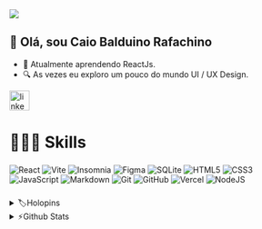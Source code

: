 <img src="https://cdn.discordapp.com/attachments/1070908868969910387/1157506253766008863/card_presentation.png?ex=6518db34&is=651789b4&hm=690290b400aff0e07d73dbecafc43840b82c7a02717009040d58e3dcdac5dd71&"/>
<h2>👋 Olá, sou Caio Balduino Rafachino</h2>

- 🌱 Atualmente aprendendo ReactJs.
- 🔍 As vezes eu exploro um pouco do mundo UI / UX Design.
  
<div align="left">
  <a href="https://www.linkedin.com/in/caio-balduino/" target="_blank">
    <img src="https://img.shields.io/static/v1?message=LinkedIn&logo=linkedin&label=&color=0077B5&logoColor=white&labelColor=&style=for-the-badge" height="35" alt="linkedin logo"  />
  </a>
</div>

###

<h1 align="left">🧑🏻‍💻 Skills</h1>

###
![React](https://img.shields.io/badge/react-%2320232a.svg?style=for-the-badge&logo=react&logoColor=%2361DAFB)
![Vite](https://img.shields.io/badge/vite-%23646CFF.svg?style=for-the-badge&logo=vite&logoColor=white)
![Insomnia](https://img.shields.io/badge/Insomnia-black?style=for-the-badge&logo=insomnia&logoColor=5849BE)
![Figma](https://img.shields.io/badge/figma-%23F24E1E.svg?style=for-the-badge&logo=figma&logoColor=white)
![SQLite](https://img.shields.io/badge/sqlite-%2307405e.svg?style=for-the-badge&logo=sqlite&logoColor=white)
![HTML5](https://img.shields.io/badge/html5-%23E34F26.svg?style=for-the-badge&logo=html5&logoColor=white)
![CSS3](https://img.shields.io/badge/css3-%231572B6.svg?style=for-the-badge&logo=css3&logoColor=white)
![JavaScript](https://img.shields.io/badge/javascript-%23323330.svg?style=for-the-badge&logo=javascript&logoColor=%23F7DF1E)
![Markdown](https://img.shields.io/badge/markdown-%23000000.svg?style=for-the-badge&logo=markdown&logoColor=white)
![Git](https://img.shields.io/badge/git-%23F05033.svg?style=for-the-badge&logo=git&logoColor=white)
![GitHub](https://img.shields.io/badge/github-%23121011.svg?style=for-the-badge&logo=github&logoColor=white)
![Vercel](https://img.shields.io/badge/vercel-%23000000.svg?style=for-the-badge&logo=vercel&logoColor=white)
![NodeJS](https://img.shields.io/badge/node.js-6DA55F?style=for-the-badge&logo=node.js&logoColor=white)
###

<details>
  <summary>🏷️Holopins</summary>
  
  <a href="https://holopin.io/@caiobaldur#">
    <img src="https://holopin.me/@caiobaldur#" alt="@caiobaldur#'s Holopin board" />
  </a>
</details>

<details>
  <summary>⚡Github Stats</summary>
  
  <a href="#">![Github stats](https://github-readme-stats.vercel.app/api?username=Caiobaldur&theme=blueberry&count_private=true&hide_border=true&line_height=20)</a>
  <a href="#">![Top Langs](https://github-readme-stats.vercel.app/api/top-langs/?username=Caiobaldur&layout=compact&theme=blueberry&count_private=true&hide_border=true)</a>
  <p align="left">
</p>
</details>

